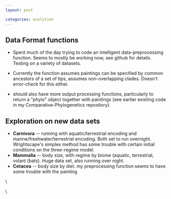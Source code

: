 ```yaml
---
layout: post

categories: evolution
---
```






 





Data Format functions
---------------------

-   Spent much of the day trying to code an intelligent
    data-preprocessing function. Seems to mostly be working now, see
    github for details. Testing on a variety of datasets.

-   Currently the function assumes paintings can be specified by common
    ancestors of a set of tips, assumes non-overlapping clades. Doesn't
    error-check for this either.

-   should also have more output processing functions, particularly to
    return a "phylo" object together with paintings (see earlier
    existing code in my Comparative-Phylogenetics repository).

Exploration on new data sets
----------------------------

-   **Carnivora** -- running with aquatic/terrestrial encoding and
    marine/freshwater/terrestrial encoding. Both set to run overnight.
    Wrightscape's simplex method has some trouble with certain initial
    conditions on the three-regime model.
-   **Mammalia** -- body size, with regime by biome (aquatic,
    terrestrial, volant (bats). Huge data set, also running over night.
-   **Cetacea** -- body size by diet. my preprocessing function seems to
    have some trouble with the painting

\

\

